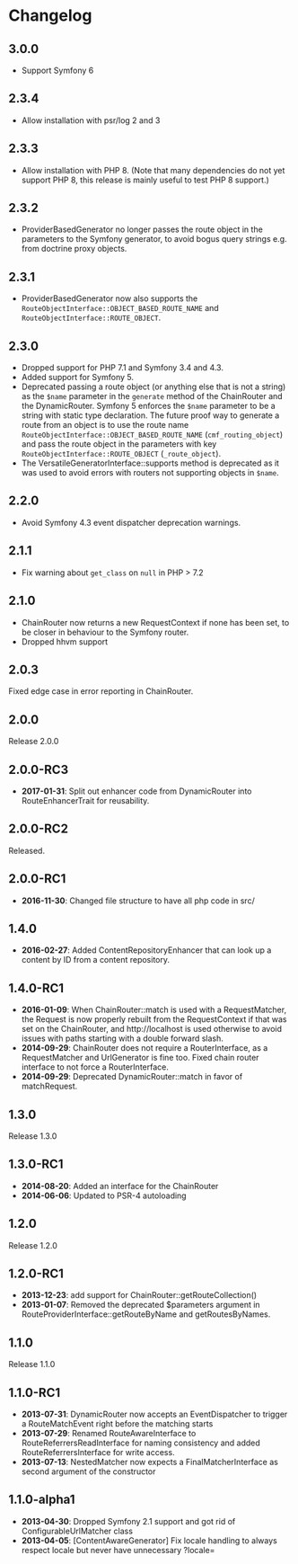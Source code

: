 Changelog
=========

3.0.0
-----

* Support Symfony 6

2.3.4
-----

* Allow installation with psr/log 2 and 3

2.3.3
-----

* Allow installation with PHP 8.
  (Note that many dependencies do not yet support PHP 8, this release is mainly useful to test PHP 8 support.)

2.3.2
-----

* ProviderBasedGenerator no longer passes the route object in the parameters
  to the Symfony generator, to avoid bogus query strings e.g. from doctrine
  proxy objects.

2.3.1
-----

* ProviderBasedGenerator now also supports the `RouteObjectInterface::OBJECT_BASED_ROUTE_NAME`
  and `RouteObjectInterface::ROUTE_OBJECT`.

2.3.0
-----

* Dropped support for PHP 7.1 and Symfony 3.4 and 4.3.
* Added support for Symfony 5.
* Deprecated passing a route object (or anything else that is not a string) as
  the `$name` parameter in the `generate` method of the ChainRouter and the
  DynamicRouter. Symfony 5 enforces the `$name` parameter to be a string with
  static type declaration.
  The future proof way to generate a route from an object is to use the route
  name `RouteObjectInterface::OBJECT_BASED_ROUTE_NAME` (`cmf_routing_object`)
  and pass the route object in the parameters with key
  `RouteObjectInterface::ROUTE_OBJECT` (`_route_object`).
* The VersatileGeneratorInterface::supports method is deprecated as it was used
  to avoid errors with routers not supporting objects in `$name`.

2.2.0
-----

* Avoid Symfony 4.3 event dispatcher deprecation warnings.

2.1.1
-----

* Fix warning about `get_class` on `null` in PHP > 7.2

2.1.0
-----

* ChainRouter now returns a new RequestContext if none has been set, to be closer in behaviour to the Symfony router.
* Dropped hhvm support

2.0.3
-----

Fixed edge case in error reporting in ChainRouter.

2.0.0
-----

Release 2.0.0

2.0.0-RC3
---------

 * **2017-01-31**: Split out enhancer code from DynamicRouter into RouteEnhancerTrait for reusability.

2.0.0-RC2
---------

Released.

2.0.0-RC1
---------

 * **2016-11-30**: Changed file structure to have all php code in src/

1.4.0
-----

 * **2016-02-27**: Added ContentRepositoryEnhancer that can look up a content by
   ID from a content repository.

1.4.0-RC1
---------

 * **2016-01-09**: When ChainRouter::match is used with a RequestMatcher, the
   Request is now properly rebuilt from the RequestContext if that was set on
   the ChainRouter, and http://localhost is used otherwise to avoid issues with
   paths starting with a double forward slash.
 * **2014-09-29**: ChainRouter does not require a RouterInterface, as a
   RequestMatcher and UrlGenerator is fine too. Fixed chain router interface to
   not force a RouterInterface.
 * **2014-09-29**: Deprecated DynamicRouter::match in favor of matchRequest.

1.3.0
-----

Release 1.3.0

1.3.0-RC1
---------

 * **2014-08-20**: Added an interface for the ChainRouter
 * **2014-06-06**: Updated to PSR-4 autoloading

1.2.0
-----

Release 1.2.0

1.2.0-RC1
---------

 * **2013-12-23**: add support for ChainRouter::getRouteCollection()
 * **2013-01-07**: Removed the deprecated $parameters argument in
   RouteProviderInterface::getRouteByName and getRoutesByNames.

1.1.0
-----

Release 1.1.0

1.1.0-RC1
---------

 * **2013-07-31**: DynamicRouter now accepts an EventDispatcher to trigger a
   RouteMatchEvent right before the matching starts
 * **2013-07-29**: Renamed RouteAwareInterface to RouteReferrersReadInterface
   for naming consistency and added RouteReferrersInterface for write access.
 * **2013-07-13**: NestedMatcher now expects a FinalMatcherInterface as second
   argument of the constructor

1.1.0-alpha1
------------

 * **2013-04-30**: Dropped Symfony 2.1 support and got rid of
   ConfigurableUrlMatcher class
 * **2013-04-05**: [ContentAwareGenerator] Fix locale handling to always respect
   locale but never have unnecessary ?locale=

